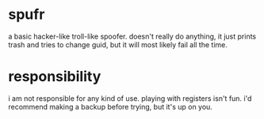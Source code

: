 # spufr
a basic hacker-like troll-like spoofer. doesn't really do anything, it just prints trash and tries to change guid, but it will most likely fail all the time.

# responsibility
i am not responsible for any kind of use. playing with registers isn't fun. i'd recommend making a backup before trying, but it's up on you.
